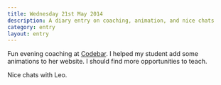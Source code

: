 ```yaml
---
title: Wednesday 21st May 2014
description: A diary entry on coaching, animation, and nice chats
category: entry
layout: entry
---
```


Fun evening coaching at [Codebar](http://codebar.io/). I helped my student add some animations to her website. I should find more opportunities to teach.

Nice chats with Leo.
